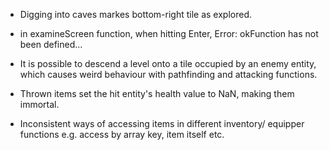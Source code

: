 - Digging into caves markes bottom-right tile as explored.
- in examineScreen function, when hitting Enter, Error: okFunction has not been defined...
- It is possible to descend a level onto a tile occupied by an enemy entity, which
    causes weird behaviour with pathfinding and attacking functions.

- Thrown items set the hit entity's health value to NaN, making them immortal.

- Inconsistent ways of accessing items in different inventory/ equipper functions
  e.g. access by array key, item itself etc.
